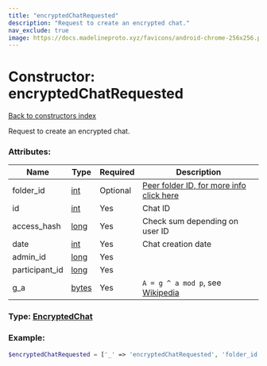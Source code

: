 ```yaml
---
title: "encryptedChatRequested"
description: "Request to create an encrypted chat."
nav_exclude: true
image: https://docs.madelineproto.xyz/favicons/android-chrome-256x256.png
---
```

# Constructor: encryptedChatRequested  
[Back to constructors index](/API_docs/constructors/index.md)



Request to create an encrypted chat.

### Attributes:

| Name     |    Type       | Required | Description |
|----------|---------------|----------|-------------|
|folder\_id|[int](/API_docs/types/int.md) | Optional|[Peer folder ID, for more info click here](https://core.telegram.org/api/folders#peer-folders)|
|id|[int](/API_docs/types/int.md) | Yes|Chat ID|
|access\_hash|[long](/API_docs/types/long.md) | Yes|Check sum depending on user ID|
|date|[int](/API_docs/types/int.md) | Yes|Chat creation date|
|admin\_id|[long](/API_docs/types/long.md) | Yes|
|participant\_id|[long](/API_docs/types/long.md) | Yes|
|g\_a|[bytes](/API_docs/types/bytes.md) | Yes|`A = g ^ a mod p`, see [Wikipedia](https://en.wikipedia.org/wiki/Diffie%E2%80%93Hellman_key_exchange)|



### Type: [EncryptedChat](/API_docs/types/EncryptedChat.md)


### Example:

```php
$encryptedChatRequested = ['_' => 'encryptedChatRequested', 'folder_id' => int, 'id' => int, 'access_hash' => long, 'date' => int, 'admin_id' => long, 'participant_id' => long, 'g_a' => 'bytes'];
```  

